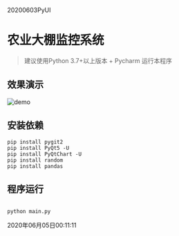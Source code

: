 20200603PyUI
# 农业大棚监控系统

> 建议使用Python 3.7+以上版本 + Pycharm 运行本程序

## 效果演示


![demo](./demo.gif)


## 安装依赖

```
pip install pygit2
pip install PyQt5 -U
pip install PyQtChart -U
pip install random
pip install pandas

```

## 程序运行

```

python main.py

```

2020年06月05日00:11:11